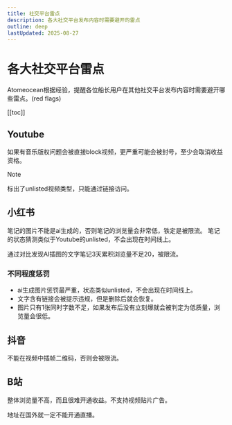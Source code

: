 ```yaml
---
title: 社交平台雷点
description: 各大社交平台发布内容时需要避开的雷点
outline: deep
lastUpdated: 2025-08-27
---
```

# 各大社交平台雷点

Atomeocean根据经验，提醒各位船长用户在其他社交平台发布内容时需要避开哪些雷点。(red flags)

[[toc]]

## Youtube

如果有音乐版权问题会被直接block视频，更严重可能会被封号，至少会取消收益资格。

> [!NOTE]
> 标出了unlisted视频类型，只能通过链接访问。

## 小红书

笔记的图片不能是ai生成的，否则笔记的浏览量会非常低，铁定是被限流。
笔记的状态猜测类似于Youtube的unlisted，不会出现在时间线上。

通过对比发现AI插图的文字笔记3天累积浏览量不足20，被限流。

### 不同程度惩罚

- ai生成图片惩罚最严重，状态类似unlisted，不会出现在时间线上。
- 文字含有链接会被提示违规，但是删除后就会恢复。
- 图片只有1张同时字数不足，如果发布后没有立刻爆就会被判定为低质量，浏览量会很低。

## 抖音

不能在视频中插帧二维码，否则会被限流。

## B站

整体浏览量不高，而且很难开通收益。不支持视频贴片广告。

地址在国外就一定不能开通直播。

